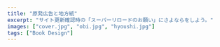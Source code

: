 ```yaml
---
title: "原発広告と地方紙"
excerpt: "サイト更新確認時の「スーパーリロードのお願い」にさよならをしよう。"
images: ["cover.jpg", "obi.jpg", "hyoushi.jpg"]
tags: ["Book Design"]
---
```

